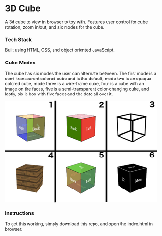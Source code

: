 # 3D Cube

A 3d cube to view in browser to toy with. Features user control for cube rotation, zoom in/out, and six modes for the cube.

### Tech Stack

Built using HTML, CSS, and object oriented JavaScript.

### Cube Modes

The cube has six modes the user can alternate between. The first mode is a semi-transparent colored cube and is the default,
mode two is an opaque colored cube, mode three is a wire-frame cube, four is a cube with an image on the faces, five is a semi-transparent color-changing cube, and lastly, six is box with five faces and the date all over it.


![The modes](images/modes.png "All of the modes")

### Instructions

To get this working, simply download this repo, and open the index.html in browser.
